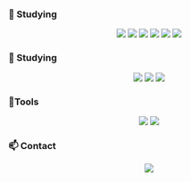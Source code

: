 ###  :muscle: Studying

<p align ="center">
<img src="https://img.shields.io/badge/HTML5-E34F26?style=flat-square&logo=HTML5&logoColor=white" />
<img src="https://img.shields.io/badge/CSS3-1572B6?style=flat-square&logo=CSS3&logoColor=white" />
<img src="https://img.shields.io/badge/JavaScript-F7DF1E?style=flat-square&logo=JavaScript&logoColor=white" />
<img src="https://img.shields.io/badge/MySQL-4479A1?style=flat-square&logo=MySQL&logoColor=white" />
<img src="https://img.shields.io/badge/JAVA-007396?style=flat-square&logo=JAVA&logoColor=white" />
<img src="https://img.shields.io/badge/SpringBoot-6DB33F?style=flat-square&logo=SpringBoot&logoColor=white" />


### :seedling: Studying

<p align ="center">
<img src="https://img.shields.io/badge/Kubernetes-326CE5?style=flat-square&logo=Kubernetes&logoColor=white" />
<img src="https://img.shields.io/badge/AWS-232F3E?style=flat-square&logo=AWS&logoColor=white" />
<img src="https://img.shields.io/badge/React-61DAFB?style=flat-square&logo=React&logoColor=white" />
    

###  :hammer:Tools


<p align ="center">
<img src="https://img.shields.io/badge/GitHub-181717?style=flat-square&logoGitHub&logoColor=white" />
<img src="https://img.shields.io/badge/IntelliJIDEA-#000000?style=flat-square&logo=IntelliJIDEA&logoColor=White"/>




###  :mailbox: Contact

<p align ="center">
<a href="mailto:qprkdprtm@gmail.com" target="_blank"><img src="https://img.shields.io/badge/Gmail-EA4335?style=flat-square&logoGmail&logoColor=white" ></a>

